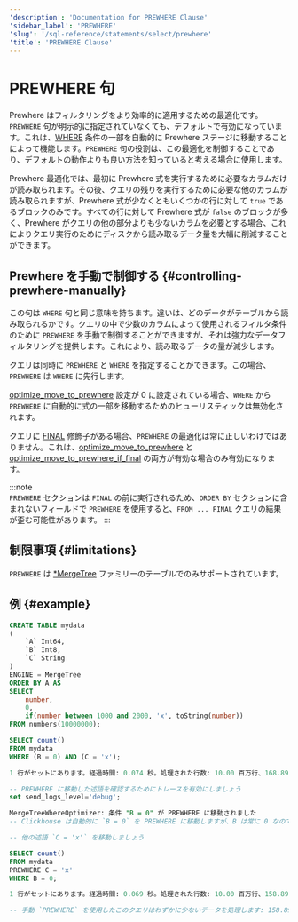 ```yaml
---
'description': 'Documentation for PREWHERE Clause'
'sidebar_label': 'PREWHERE'
'slug': '/sql-reference/statements/select/prewhere'
'title': 'PREWHERE Clause'
---
```





# PREWHERE 句

Prewhere はフィルタリングをより効率的に適用するための最適化です。`PREWHERE` 句が明示的に指定されていなくても、デフォルトで有効になっています。これは、[WHERE](../../../sql-reference/statements/select/where.md) 条件の一部を自動的に Prewhere ステージに移動することによって機能します。`PREWHERE` 句の役割は、この最適化を制御することであり、デフォルトの動作よりも良い方法を知っていると考える場合に使用します。

Prewhere 最適化では、最初に Prewhere 式を実行するために必要なカラムだけが読み取られます。その後、クエリの残りを実行するために必要な他のカラムが読み取られますが、Prewhere 式が少なくともいくつかの行に対して `true` であるブロックのみです。すべての行に対して Prewhere 式が `false` のブロックが多く、Prewhere がクエリの他の部分よりも少ないカラムを必要とする場合、これによりクエリ実行のためにディスクから読み取るデータ量を大幅に削減することができます。

## Prewhere を手動で制御する {#controlling-prewhere-manually}

この句は `WHERE` 句と同じ意味を持ちます。違いは、どのデータがテーブルから読み取られるかです。クエリの中で少数のカラムによって使用されるフィルタ条件のために `PREWHERE` を手動で制御することができますが、それは強力なデータフィルタリングを提供します。これにより、読み取るデータの量が減少します。

クエリは同時に `PREWHERE` と `WHERE` を指定することができます。この場合、`PREWHERE` は `WHERE` に先行します。

[optimize_move_to_prewhere](../../../operations/settings/settings.md#optimize_move_to_prewhere) 設定が 0 に設定されている場合、`WHERE` から `PREWHERE` に自動的に式の一部を移動するためのヒューリスティックは無効化されます。

クエリに [FINAL](/sql-reference/statements/select/from#final-modifier) 修飾子がある場合、`PREWHERE` の最適化は常に正しいわけではありません。これは、[optimize_move_to_prewhere](../../../operations/settings/settings.md#optimize_move_to_prewhere) と [optimize_move_to_prewhere_if_final](../../../operations/settings/settings.md#optimize_move_to_prewhere_if_final) の両方が有効な場合のみ有効になります。

:::note    
`PREWHERE` セクションは `FINAL` の前に実行されるため、`ORDER BY` セクションに含まれないフィールドで `PREWHERE` を使用すると、`FROM ... FINAL` クエリの結果が歪む可能性があります。
:::

## 制限事項 {#limitations}

`PREWHERE` は [*MergeTree](../../../engines/table-engines/mergetree-family/index.md) ファミリーのテーブルでのみサポートされています。

## 例 {#example}

```sql
CREATE TABLE mydata
(
    `A` Int64,
    `B` Int8,
    `C` String
)
ENGINE = MergeTree
ORDER BY A AS
SELECT
    number,
    0,
    if(number between 1000 and 2000, 'x', toString(number))
FROM numbers(10000000);

SELECT count()
FROM mydata
WHERE (B = 0) AND (C = 'x');

1 行がセットにあります。経過時間: 0.074 秒。処理された行数: 10.00 百万行、168.89 MB (134.98 百万行/秒、2.28 GB/秒)。

-- PREWHERE に移動した述語を確認するためにトレースを有効にしましょう
set send_logs_level='debug';

MergeTreeWhereOptimizer: 条件 "B = 0" が PREWHERE に移動されました  
-- Clickhouse は自動的に `B = 0` を PREWHERE に移動しますが、B は常に 0 なので意味がありません。

-- 他の述語 `C = 'x'` を移動しましょう 

SELECT count()
FROM mydata
PREWHERE C = 'x'
WHERE B = 0;

1 行がセットにあります。経過時間: 0.069 秒。処理された行数: 10.00 百万行、158.89 MB (144.90 百万行/秒、2.30 GB/秒)。

-- 手動 `PREWHERE` を使用したこのクエリはわずかに少ないデータを処理します: 158.89 MB 対 168.89 MB
```
